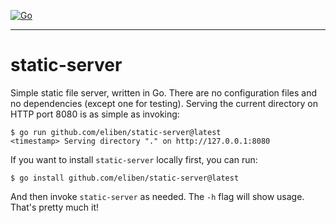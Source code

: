 [![Go](https://github.com/eliben/static-server/actions/workflows/go.yml/badge.svg)](https://github.com/eliben/static-server/actions/workflows/go.yml)

----

# static-server

Simple static file server, written in Go. There are no configuration files and no dependencies (except one for testing). Serving the current directory on HTTP port 8080 is as simple as invoking:

```
$ go run github.com/eliben/static-server@latest
<timestamp> Serving directory "." on http://127.0.0.1:8080
```

If you want to install `static-server` locally first, you can run:

```
$ go install github.com/eliben/static-server@latest
```

And then invoke `static-server` as needed. The `-h` flag will show usage. That's pretty much it!
